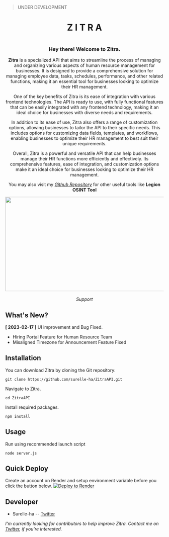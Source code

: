 
> UNDER DEVELOPMENT
<div align="center">
	<h1>Z I T R A</h1>
</div>
  <div align="center">
	  <img src="https://komarev.com/ghpvc/?username=surelle-ha&style=flat-square&color=blue" alt=""/>
	  <h3>Hey there! Welcome to Zitra.</h3>
	  <p><b>Zitra</b> is a specialized API that aims to streamline the process of managing and organizing various aspects of human resource management for businesses. It is designed to provide a comprehensive solution for managing employee data, tasks, schedules, performance, and other related functions, making it an essential tool for businesses looking to optimize their HR management.

One of the key benefits of Zitra is its ease of integration with various frontend technologies. The API is ready to use, with fully functional features that can be easily integrated with any frontend technology, making it an ideal choice for businesses with diverse needs and requirements.

In addition to its ease of use, Zitra also offers a range of customization options, allowing businesses to tailor the API to their specific needs. This includes options for customizing data fields, templates, and workflows, enabling businesses to optimize their HR management to best suit their unique requirements.

Overall, Zitra is a powerful and versatile API that can help businesses manage their HR functions more efficiently and effectively. Its comprehensive features, ease of integration, and customization options make it an ideal choice for businesses looking to optimize their HR management. </p> 
	  <p>You may also visit my <i><a href="https://github.com/surelle-ha/">Github Repository</a></i> for other useful tools like <b>Legion OSINT Tool</b></p>
  <img src="https://media.giphy.com/media/eGlWh8b2oDeSuFjGM6/giphy.gif" width="600" height="300"/><br><br>
  <i>Support</i>
</div>

## What's New?
**[ 2023-02-17 ]** UI improvement and Bug Fixed.
- Hiring Portal Feature for Human Resource Team
- Misaligned Timezone for Announcement Feature Fixed

## Installation
You can download Zitra by cloning the Git repository:

    git clone https://github.com/surelle-ha/ZitraAPI.git
   
Navigate to Zitra.

    cd ZitraAPI
 
Install required packages.

    npm install

 ## Usage
Run using recommended launch script

    node server.js
    
 ## Quick Deploy
 Create an account on Render and setup environment variable before you click the button below. 
 [![Deploy to Render](https://render.com/images/deploy-to-render-button.svg)](https://render.com/deploy?repo=https://github.com/surelle-ha/ZitraAPI)

## Developer

 - Surelle-ha -- [Twitter](https://twitter.com/escolidista1)
 
 _I'm currently looking for contributors to help improve Zitra. Contact me on [Twitter](https://twitter.com/escolidista1), if you're interested._
